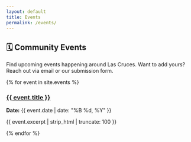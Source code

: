 ```yaml
---
layout: default
title: Events
permalink: /events/
---
```


<section>
  <h2>🗓️ Community Events</h2>
  <p>Find upcoming events happening around Las Cruces. Want to add yours? Reach out via email or our submission form.</p>

  <div class="card-grid">
    {% for event in site.events %}
      <div class="card">
        <h3><a href="{{ event.url | relative_url }}">{{ event.title }}</a></h3>
        <p><strong>Date:</strong> {{ event.date | date: "%B %d, %Y" }}</p>
        <p>{{ event.excerpt | strip_html | truncate: 100 }}</p>
      </div>
    {% endfor %}
  </div>
</section>
